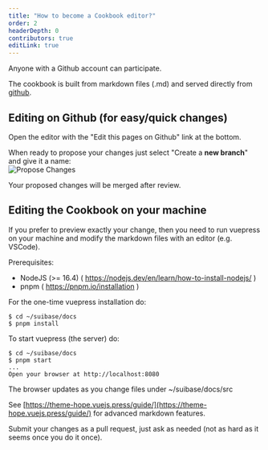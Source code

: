 ```yaml
---
title: "How to become a Cookbook editor?"
order: 2
headerDepth: 0
contributors: true
editLink: true
---
```


Anyone with a Github account can participate.

The cookbook is built from markdown files (.md) and served directly from [github](https://github.com/sui-base/suibase/tree/main/docs/website).

## Editing on Github (for easy/quick changes)

Open the editor with the "Edit this pages on Github" link at the bottom.

When ready to propose your changes just select "Create a **new branch**" and give it a name:<br>
<img :src="$withBase('/assets/propose-change.png')" alt="Propose Changes"><br>

Your proposed changes will be merged after review.

## Editing the Cookbook on your machine
If you prefer to preview exactly your change, then you need to run vuepress on your machine and modify the markdown files with an editor (e.g. VSCode).

Prerequisites:
   * NodeJS (>= 16.4) ( https://nodejs.dev/en/learn/how-to-install-nodejs/ )
   * pnpm ( https://pnpm.io/installation )

For the one-time vuepress installation do:
```shell
$ cd ~/suibase/docs
$ pnpm install
```

To start vuepress (the server) do:
```shell
$ cd ~/suibase/docs
$ pnpm start
...
Open your browser at http://localhost:8080
```

The browser updates as you change files under ~/suibase/docs/src

See [https://theme-hope.vuejs.press/guide/](https://theme-hope.vuejs.press/guide/) for advanced markdown features.

Submit your changes as a pull request, just ask as needed (not as hard as it seems once you do it once).

